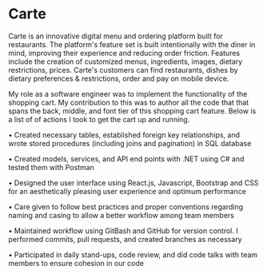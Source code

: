 # Carte
Carte is an innovative digital menu and ordering platform built for restaurants. The platform's feature set is built intentionally with the diner in mind, improving their experience and reducing order friction. Features include the creation of customized menus, ingredients, images, dietary restrictions, prices. Carte's customers can find restaurants, dishes by dietary preferences & restrictions, order and pay on mobile device.

My role as a software engineer was to implement the functionality of the shopping cart. My contribution to this was to author all the code that that spans the back, middle, and font tier of this shopping cart feature. Below is a list of of actions I took to get the cart up and running.

•	Created necessary tables, established foreign key relationships, and wrote stored procedures (including joins and pagination) in SQL database

•	Created models, services, and API end points with .NET using C# and tested them with Postman

•	Designed the user interface using React.js, Javascript, Bootstrap and CSS for an aesthetically pleasing user experience and optimum performance

•	Care given to follow best practices and proper conventions regarding naming and casing to allow a better workflow among team members

•	Maintained workflow using GitBash and GitHub for version control. I performed commits, pull requests, and created branches as necessary

•	Participated in daily stand-ups, code review, and did code talks with team members to ensure cohesion in our code
